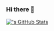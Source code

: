 ### Hi there 👋

<!--
**kalyan-sendang/kalyan-sendang** is a ✨ _special_ ✨ repository because its `README.md` (this file) appears on your GitHub profile.

Here are some ideas to get you started:

- 🔭 I’m currently working on ...
- 🌱 I’m currently learning ...
- 👯 I’m looking to collaborate on ...
- 🤔 I’m looking for help with ...
- 💬 Ask me about ...
- 📫 How to reach me: ...
- 😄 Pronouns: ...
- ⚡ Fun fact: ...
-->
[![<kalyan-sendang>'s GitHub Stats](https://github-readme-stats.vercel.app/api?username=<kalyan-sendang>&hide=issues&count_private=true&show_icons=true&theme=calm)](https://github.com/<kalyan-sendang>)
